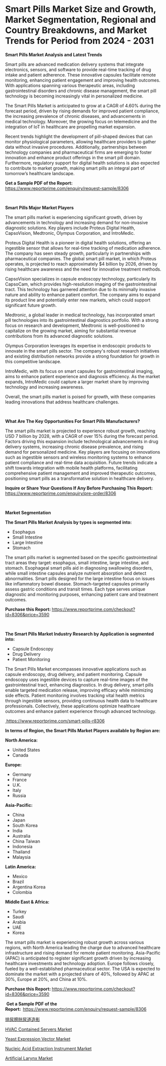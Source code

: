 <p><h1>Smart Pills Market Size and Growth, Market Segmentation, Regional and Country Breakdowns, and Market Trends for Period from 2024 -  2031</h1></p><p><strong>Smart Pills Market Analysis and Latest Trends</strong></p>
<p><p>Smart pills are advanced medication delivery systems that integrate electronics, sensors, and software to provide real-time tracking of drug intake and patient adherence. These innovative capsules facilitate remote monitoring, enhancing patient engagement and improving health outcomes. With applications spanning various therapeutic areas, including gastrointestinal disorders and chronic disease management, the smart pill technology is becoming increasingly vital in personalized medicine.</p><p>The Smart Pills Market is anticipated to grow at a CAGR of 4.60% during the forecast period, driven by rising demands for improved patient compliance, the increasing prevalence of chronic diseases, and advancements in medical technology. Moreover, the growing focus on telemedicine and the integration of IoT in healthcare are propelling market expansion. </p><p>Recent trends highlight the development of pill-shaped devices that can monitor physiological parameters, allowing healthcare providers to gather data without invasive procedures. Additionally, partnerships between technology companies and pharmaceutical firms are emerging to foster innovation and enhance product offerings in the smart pill domain. Furthermore, regulatory support for digital health solutions is also expected to contribute to market growth, making smart pills an integral part of tomorrow’s healthcare landscape.</p></p>
<p><strong>Get a Sample PDF of the Report:&nbsp;</strong> <a href="https://www.reportprime.com/enquiry/request-sample/8306">https://www.reportprime.com/enquiry/request-sample/8306</a></p>
<p>&nbsp;</p>
<p><strong>Smart Pills Major Market Players</strong></p>
<p><p>The smart pills market is experiencing significant growth, driven by advancements in technology and increasing demand for non-invasive diagnostic solutions. Key players include Proteus Digital Health, CapsoVision, Medtronic, Olympus Corporation, and IntroMedic.</p><p>Proteus Digital Health is a pioneer in digital health solutions, offering an ingestible sensor that allows for real-time tracking of medication adherence. The company has seen steady growth, particularly in partnerships with pharmaceutical companies. The global smart pill market, in which Proteus operates, is projected to reach approximately $4 billion by 2026, driven by rising healthcare awareness and the need for innovative treatment methods.</p><p>CapsoVision specializes in capsule endoscopy technology, particularly its CapsoCam, which provides high-resolution imaging of the gastrointestinal tract. This technology has garnered attention due to its minimally invasive nature and ability to enhance patient comfort. The company aims to expand its product line and potentially enter new markets, which could support significant future growth.</p><p>Medtronic, a global leader in medical technology, has incorporated smart pill technologies into its gastrointestinal diagnostics portfolio. With a strong focus on research and development, Medtronic is well-positioned to capitalize on the growing market, aiming for substantial revenue contributions from its advanced diagnostic solutions.</p><p>Olympus Corporation leverages its expertise in endoscopic products to innovate in the smart pills sector. The company's robust research initiatives and existing distribution networks provide a strong foundation for growth in this competitive landscape.</p><p>IntroMedic, with its focus on smart capsules for gastrointestinal imaging, aims to enhance patient experience and diagnosis efficiency. As the market expands, IntroMedic could capture a larger market share by improving technology and increasing awareness.</p><p>Overall, the smart pills market is poised for growth, with these companies leading innovations that address healthcare challenges.</p></p>
<p>&nbsp;</p>
<p><strong>What Are The Key Opportunities For Smart Pills Manufacturers?</strong></p>
<p><p>The smart pills market is projected to experience robust growth, reaching USD 7 billion by 2028, with a CAGR of over 15% during the forecast period. Factors driving this expansion include technological advancements in drug delivery systems, increasing chronic disease prevalence, and rising demand for personalized medicine. Key players are focusing on innovations such as ingestible sensors and wireless monitoring systems to enhance patient compliance and real-time data acquisition. Future trends indicate a shift towards integration with mobile health platforms, facilitating comprehensive patient management and improved therapeutic outcomes, positioning smart pills as a transformative solution in healthcare delivery.</p></p>
<p><strong>Inquire or Share Your Questions If Any Before Purchasing This Report:</strong> <a href="https://www.reportprime.com/enquiry/pre-order/8306">https://www.reportprime.com/enquiry/pre-order/8306</a></p>
<p>&nbsp;</p>
<p><strong>Market Segmentation</strong></p>
<p><strong>The Smart Pills Market Analysis by types is segmented into:</strong></p>
<p><ul><li>Esophagus</li><li>Small Intestine</li><li>Large Intestine</li><li>Stomach</li></ul></p>
<p><p>The smart pills market is segmented based on the specific gastrointestinal tract areas they target: esophagus, small intestine, large intestine, and stomach. Esophageal smart pills aid in diagnosing swallowing disorders, while small intestine capsules analyze nutrient absorption and detect abnormalities. Smart pills designed for the large intestine focus on issues like inflammatory bowel disease. Stomach-targeted capsules primarily assess gastric conditions and transit times. Each type serves unique diagnostic and monitoring purposes, enhancing patient care and treatment outcomes.</p></p>
<p><strong>Purchase this Report:&nbsp;</strong><a href="https://www.reportprime.com/checkout?id=8306&price=3590">https://www.reportprime.com/checkout?id=8306&price=3590</a></p>
<p>&nbsp;</p>
<p><strong>The Smart Pills Market Industry Research by Application is segmented into:</strong></p>
<p><ul><li>Capsule Endoscopy</li><li>Drug Delivery</li><li>Patient Monitoring</li></ul></p>
<p><p>The Smart Pills Market encompasses innovative applications such as capsule endoscopy, drug delivery, and patient monitoring. Capsule endoscopy uses ingestible devices to capture real-time images of the gastrointestinal tract, enhancing diagnostics. In drug delivery, smart pills enable targeted medication release, improving efficacy while minimizing side effects. Patient monitoring involves tracking vital health metrics through ingestible sensors, providing continuous health data to healthcare professionals. Collectively, these applications optimize healthcare outcomes and enhance patient experience through advanced technology.</p></p>
<p><a href="https://www.reportprime.com/smart-pills-r8306">&nbsp;https://www.reportprime.com/smart-pills-r8306</a></p>
<p><strong>In terms of Region, the Smart Pills Market Players available by Region are:</strong></p>
<p>
    <p> <strong> North America: </strong>
        <ul>
            <li>United States</li>
            <li>Canada</li>
        </ul>
        </p> 
    <p> <strong> Europe: </strong>
        <ul>
            <li>Germany</li>
            <li>France</li>
            <li>U.K.</li>
            <li>Italy</li>
            <li>Russia</li>
        </ul>
        </p> 
    <p> <strong> Asia-Pacific: </strong>
        <ul>
            <li>China</li>
            <li>Japan</li>
            <li>South Korea</li>
            <li>India</li>
            <li>Australia</li>
            <li>China Taiwan</li>
            <li>Indonesia</li>
            <li>Thailand</li>
            <li>Malaysia</li>
        </ul>
        </p> 
    <p> <strong> Latin America: </strong>
        <ul>
            <li>Mexico</li>
            <li>Brazil</li>
            <li>Argentina Korea</li>
            <li>Colombia</li>
        </ul>
        </p> 
    <p> <strong> Middle East & Africa: </strong>
        <ul>
            <li>Turkey</li>
            <li>Saudi</li>
            <li>Arabia</li>
            <li>UAE</li>
            <li>Korea</li>
        </ul>
    </p>
    </p>
<p><p>The smart pills market is experiencing robust growth across various regions, with North America leading the charge due to advanced healthcare infrastructure and rising demand for remote patient monitoring. Asia-Pacific (APAC) is anticipated to register significant growth driven by increasing healthcare investments and technology adoption. Europe follows closely, fueled by a well-established pharmaceutical sector. The USA is expected to dominate the market with a projected share of 40%, followed by APAC at 30%, Europe at 20%, and China at 10%.</p></p>
<p><strong>Purchase this Report: </strong><a href="https://www.reportprime.com/checkout?id=8306&price=3590">https://www.reportprime.com/checkout?id=8306&price=3590</a></p>
<p>&nbsp;<strong>Get a Sample PDF of the Report:&nbsp;&nbsp;</strong><a href="https://www.reportprime.com/enquiry/request-sample/8306">https://www.reportprime.com/enquiry/request-sample/8306</a></p>
<p><strong></strong></p>
<p><p><a href="https://medium.com/@zionmetz1960/voiding-cystourethrogram-market-%E3%81%AF-%E3%82%B3%E3%82%B9%E3%83%88%E7%AE%A1%E7%90%86%E3%81%A8%E5%8A%B9%E7%8E%87%E5%90%91%E4%B8%8A%E3%82%92%E5%84%AA%E5%85%88%E3%81%97%E3%81%BE%E3%81%99-%E3%81%95%E3%82%89%E3%81%AB-%E5%A0%B1%E5%91%8A%E6%9B%B8%E3%81%AF%E5%B8%82%E5%A0%B4%E3%81%AE%E9%9C%80%E8%A6%81%E9%9D%A2%E3%81%A8%E4%BE%9B%E7%B5%A6%E9%9D%A2%E3%81%AE%E4%B8%A1%E6%96%B9%E3%82%92%E3%82%AB%E3%83%90%E3%83%BC%E3%81%97%E3%81%A6%E3%81%84%E3%81%BE%E3%81%99-voiding-b18ee0f70c55">排尿膀胱尿道造影</a></p><p><a href="https://issuu.com/reportprime-2/docs/hvac-contained-servers-market-size-_1f23d01643a85e">HVAC Contained Servers Market</a></p><p><a href="https://www.linkedin.com/pulse/what-emerging-market-trends-yeast-expression-vector-detailed-diuxc?trackingId=gkrfc4G5SdeeVDD1oeQTOA%3D%3D">Yeast Expression Vector Market</a></p><p><a href="https://medium.com/@maxson5287/how-will-the-nucleic-acid-extraction-instrument-market-evolve-faed776214fa">Nucleic Acid Extraction Instrument Market</a></p><p><a href="https://github.com/elizabethdagraca/Market-Research-Report-List-4/blob/main/artificial-larynx-market.md">Artificial Larynx Market</a></p></p>